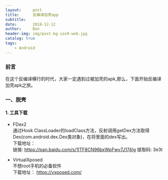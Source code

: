 ```yaml
---
layout:     post
title:      反编译加壳app
subtitle:   
date:       2018-12-12
author:     Don
header-img: img/post-bg-ios9-web.jpg
catalog: true
tags:
    - Android
---
```


### 前言
在这个反编译横行的时代，大家一定遇到过被加壳的apk,那么，下面开始反编译加壳apk之旅。

### 一、脱壳 

#### 1. 工具下载  
- FDex2  
通过Hook ClassLoader的loadClass方法，反射调用getDex方法取得Dex(com.android.dex.Dex类对象)，在将里面的dex写出。  
下载地址：   
链接: https://pan.baidu.com/s/1lTF8CN96bxWpFwv7J174lg 提取码: 3e3t

- VirtualXposed    
不想root手机的必备软件  
下载地址：  https://vxposed.com/

